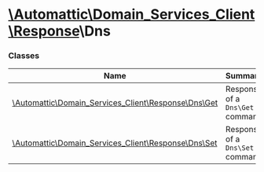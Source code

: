 # [\Automattic](../namespaces/automattic.md)[\Domain_Services_Client](../namespaces/automattic-domain-services-client.md)[\Response](../namespaces/automattic-domain-services-client-response.md)\Dns

### Classes

| Name | Summary |
|------|---------|
| [\Automattic\Domain_Services_Client\Response\Dns\Get](../classes/Automattic-Domain-Services-Client-Response-Dns-Get.md) | Response of a `Dns\Get` command |
| [\Automattic\Domain_Services_Client\Response\Dns\Set](../classes/Automattic-Domain-Services-Client-Response-Dns-Set.md) | Response of a `Dns\Set` command |
